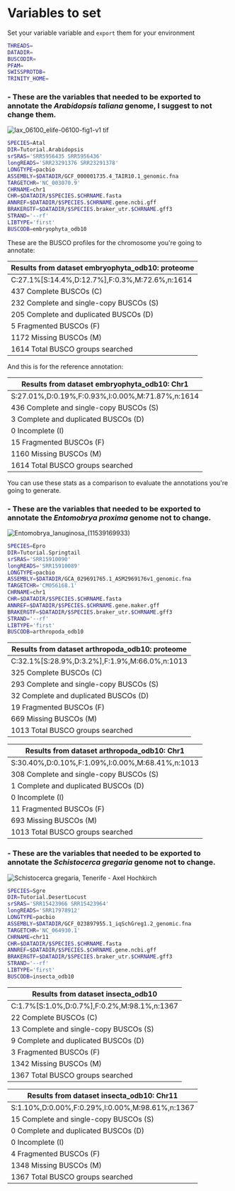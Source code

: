 # Variables to set
Set your variable variable and `export` them for your environment

```bash
THREADS=
DATADIR=
BUSCODIR=
PFAM=
SWISSPROTDB=
TRINITY_HOME=
```

### - These are the variables that needed to be exported to annotate the *Arabidopsis taliana* genome, I suggest to not change them.

![lax_06100_elife-06100-fig1-v1 tif](https://github.com/francicco/GenomeAnnotationWorkshop2024/assets/9006870/5ea245c4-dc3d-4bc9-9727-282aa45d86b2)

```bash
SPECIES=Atal
DIR=Tutorial.Arabidopsis
srSRAS='SRR5956435 SRR5956436'
longREADS='SRR23291376 SRR23291378'
LONGTYPE=pacbio
ASSEMBLY=$DATADIR/GCF_000001735.4_TAIR10.1_genomic.fna
TARGETCHR='NC_003070.9'
CHRNAME=chr1
CHR=$DATADIR/$SPECIES.$CHRNAME.fasta
ANNREF=$DATADIR/$SPECIES.$CHRNAME.gene.ncbi.gff
BRAKERGTF=$DATADIR/$SPECIES.braker_utr.$CHRNAME.gff3
STRAND='--rf'
LIBTYPE='first'
BUSCODB=embryophyta_odb10
```

These are the BUSCO profiles for the chromosome you're going to annotate:


|Results from dataset embryophyta_odb10: proteome|
|------------------------------------------------|
|C:27.1%[S:14.4%,D:12.7%],F:0.3%,M:72.6%,n:1614  |
|437   Complete BUSCOs (C)                       |
|232   Complete and single-copy BUSCOs (S)       |
|205   Complete and duplicated BUSCOs (D)        |
|5     Fragmented BUSCOs (F)                     |
|1172  Missing BUSCOs (M)                        |
|1614  Total BUSCO groups searched               |


And this is for the reference annotation:

|Results from dataset embryophyta_odb10: Chr1    |
|------------------------------------------------|
|S:27.01%,D:0.19%,F:0.93%,I:0.00%,M:71.87%,n:1614|
|436   Complete and single-copy BUSCOs (S)       |
|3     Complete and duplicated BUSCOs (D)        |
|0     Incomplete (I)                            |
|15    Fragmented BUSCOs (F)                     |
|1160   Missing BUSCOs (M)                       |
|1614  Total BUSCO groups searched               |


You can use these stats as a comparison to evaluate the annotations you're going to generate.

### - These are the variables that needed to be exported to annotate the *Entomobrya proxima* genome not to change.
![Entomobrya_lanuginosa_(11539169933)](https://github.com/francicco/GenomeAnnotationWorkshop2024/assets/9006870/b2450762-83d7-4012-9ff2-ea0d46c2c36d)

```bash
SPECIES=Epro
DIR=Tutorial.Springtail
srSRAS='SRR15910090'
longREADS='SRR15910089'
LONGTYPE=pacbio
ASSEMBLY=$DATADIR/GCA_029691765.1_ASM2969176v1_genomic.fna
TARGETCHR='CM056168.1'
CHRNAME=chr1
CHR=$DATADIR/$SPECIES.$CHRNAME.fasta
ANNREF=$DATADIR/$SPECIES.$CHRNAME.gene.maker.gff
BRAKERGTF=$DATADIR/$SPECIES.braker_utr.$CHRNAME.gff3
STRAND='--rf'
LIBTYPE='first'
BUSCODB=arthropoda_odb10
```


|Results from dataset arthropoda_odb10: proteome |
|------------------------------------------------|
|C:32.1%[S:28.9%,D:3.2%],F:1.9%,M:66.0%,n:1013   |
|325   Complete BUSCOs (C)                       |
|293   Complete and single-copy BUSCOs (S)       |
|32    Complete and duplicated BUSCOs (D)        |
|19    Fragmented BUSCOs (F)                     |
|669   Missing BUSCOs (M)                        |
|1013  Total BUSCO groups searched               |



|Results from dataset arthropoda_odb10: Chr1     |
|------------------------------------------------|
|S:30.40%,D:0.10%,F:1.09%,I:0.00%,M:68.41%,n:1013|
|308   Complete and single-copy BUSCOs (S)       |
|1     Complete and duplicated BUSCOs (D)        |
|0     Incomplete (I)                            |
|11    Fragmented BUSCOs (F)                     |
|693   Missing BUSCOs (M)                        |
|1013  Total BUSCO groups searched               |

### - These are the variables that needed to be exported to annotate the *Schistocerca gregaria* genome not to change.
![Schistocerca gregaria, Tenerife - Axel Hochkirch](https://github.com/francicco/GenomeAnnotationWorkshop2024/assets/9006870/dccea9e9-4109-48ce-a7de-0c11578b444b)

```bash
SPECIES=Sgre
DIR=Tutorial.DesertLocust
srSRAS='SRR15423966 SRR15423964'
longREADS='SRR17978912'
LONGTYPE=pacbio
ASSEMBLY=$DATADIR/GCF_023897955.1_iqSchGreg1.2_genomic.fna
TARGETCHR='NC_064930.1'
CHRNAME=chr11
CHR=$DATADIR/$SPECIES.$CHRNAME.fasta
ANNREF=$DATADIR/$SPECIES.$CHRNAME.gene.ncbi.gff
BRAKERGTF=$DATADIR/$SPECIES.braker_utr.$CHRNAME.gff3
STRAND='--rf'
LIBTYPE='first'
BUSCODB=insecta_odb10
```

|Results from dataset insecta_odb10              |
|------------------------------------------------|
|C:1.7%[S:1.0%,D:0.7%],F:0.2%,M:98.1%,n:1367     |
|22	Complete BUSCOs (C)                      |
|13	Complete and single-copy BUSCOs (S)      |
|9	    Complete and duplicated BUSCOs (D)   |
|3	    Fragmented BUSCOs (F)                |
|1342	Missing BUSCOs (M)                       |
|1367	Total BUSCO groups searched              |



|Results from dataset insecta_odb10: Chr11       |
|------------------------------------------------|
|S:1.10%,D:0.00%,F:0.29%,I:0.00%,M:98.61%,n:1367 |
|15    Complete and single-copy BUSCOs (S)       |
|0     Complete and duplicated BUSCOs (D)        |
|0     Incomplete (I)                            |
|4     Fragmented BUSCOs (F)                     |
|1348  Missing BUSCOs (M)                        |
|1367  Total BUSCO groups searched               |
